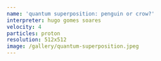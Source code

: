 ```yaml
---
name: 'quantum superposition: penguin or crow?'
interpreter: hugo gomes soares
velocity: 4
particles: proton
resolution: 512x512
image: /gallery/quantum-superposition.jpeg
---
```

